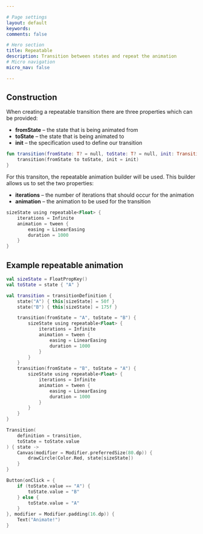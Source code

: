 ```yaml
---

# Page settings
layout: default
keywords:
comments: false

# Hero section
title: Repeatable
description: Transition between states and repeat the animation
# Micro navigation
micro_nav: false

---
```


## Construction

When creating a repeatable transition there are three properties which can be provided:

* **fromState** – the state that is being animated from
* **toState** – the state that is being animated to
* **init** – the specification used to define our transition

```kotlin
fun transition(fromState: T? = null, toState: T? = null, init: TransitionSpec<T>.() -> Unit) {
    transition(fromState to toState, init = init)
}
```

For this transiton, the repeatable animation builder will be used. This builder allows us to set the two properties: 

* **iterations** – the number of iterations that should occur for the animation
* **animation** – the animation to be used for the transition

```kotlin
sizeState using repeatable<Float> {
    iterations = Infinite
    animation = tween {
        easing = LinearEasing
        duration = 1000
    }
}
```

## Example repeatable animation

```kotlin
val sizeState = FloatPropKey()
val toState = state { "A" }

val transition = transitionDefinition {
    state("A") { this[sizeState] = 50f }
    state("B") { this[sizeState] = 175f }

    transition(fromState = "A", toState = "B") {
        sizeState using repeatable<Float> {
            iterations = Infinite
            animation = tween {
                easing = LinearEasing
                duration = 1000
            }
        }
    }
    transition(fromState = "B", toState = "A") {
        sizeState using repeatable<Float> {
            iterations = Infinite
            animation = tween {
                easing = LinearEasing
                duration = 1000
            }
        }
    }
}

Transition(
    definition = transition,
    toState = toState.value
) { state ->
    Canvas(modifier = Modifier.preferredSize(80.dp)) {
        drawCircle(Color.Red, state[sizeState])
    }
}

Button(onClick = {
    if (toState.value == "A") {
        toState.value = "B"
    } else {
        toState.value = "A"
    }
}, modifier = Modifier.padding(16.dp)) {
    Text("Animate!")
}
```

